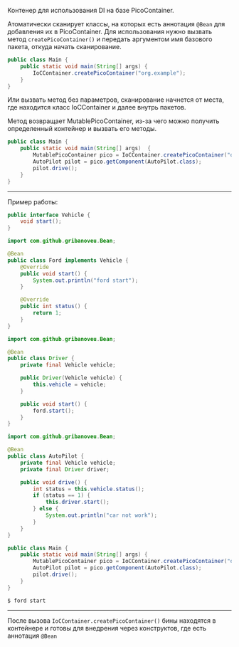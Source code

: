 Контенер для использования DI на базе PicoContainer.

Атоматически сканирует классы, на которых есть аннотация `@Bean` для добавления их в PicoContainer.
Для использования нужно вызвать метод `createPicoContainer()` и передать аргументом имя базового пакета, откуда начать сканирование.
```java
public class Main {
    public static void main(String[] args) {
        IoCContainer.createPicoContainer("org.example");
    }
}
```
Или вызвать метод без параметров, сканирование начнется от места, где находится класс IoCContainer и далее внутрь пакетов.

Метод возвращает MutablePicoContainer, из-за чего можно получить определенный контейнер и вызвать его методы.
```java
public class Main {
    public static void main(String[] args)  {
        MutablePicoContainer pico = IoCContainer.createPicoContainer("org.example");
        AutoPilot pilot = pico.getComponent(AutoPilot.class);
        pilot.drive();
    }
}
```
---
Пример работы:
```java
public interface Vehicle {
    void start();
}
```

```java
import com.github.gribanoveu.Bean;

@Bean
public class Ford implements Vehicle {
    @Override
    public void start() {
        System.out.println("ford start");
    }

    @Override
    public int status() {
        return 1;
    }
}
```

```java
import com.github.gribanoveu.Bean;

@Bean
public class Driver {
    private final Vehicle vehicle;

    public Driver(Vehicle vehicle) {
        this.vehicle = vehicle;
    }

    public void start() {
        ford.start();
    }
}
```

```java
import com.github.gribanoveu.Bean;

@Bean
public class AutoPilot {
    private final Vehicle vehicle;
    private final Driver driver;

    public void drive() {
        int status = this.vehicle.status();
        if (status == 1) {
            this.driver.start();
        } else {
            System.out.println("car not work");
        }
    }
}
```
```java
public class Main {
    public static void main(String[] args) {
        MutablePicoContainer pico = IoCContainer.createPicoContainer("org.example");
        AutoPilot pilot = pico.getComponent(AutoPilot.class);
        pilot.drive();
    }
}
```
```
$ ford start
```
---
После вызова `IoCContainer.createPicoContainer()` бины находятся в контейнере и готовы для внедрения через конструктов, где есть аннотация `@Bean`